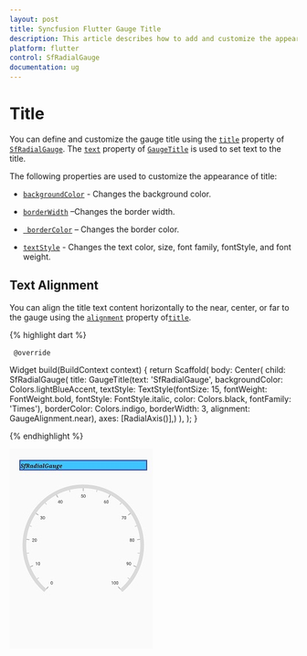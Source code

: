 ```yaml
---
layout: post
title: Syncfusion Flutter Gauge Title
description: This article describes how to add and customize the appearance of radial gauge title in the flutter platform.
platform: flutter
control: SfRadialGauge
documentation: ug
---
```


# Title

You can define and customize the gauge title using the [`title`](https://pub.dev/documentation/syncfusion_flutter_gauges/latest/gauges/SfRadialGauge/title.html) property of [`SfRadialGauge`](https://pub.dev/documentation/syncfusion_flutter_gauges/latest/gauges/SfRadialGauge-class.html). The [`text`](https://pub.dev/documentation/syncfusion_flutter_gauges/latest/gauges/GaugeTitle/text.html) property of [`GaugeTitle`](https://pub.dev/documentation/syncfusion_flutter_gauges/latest/gauges/GaugeTitle-class.html) is used to set text to the title.

The following properties are used to customize the appearance of title:

* [`backgroundColor`](https://pub.dev/documentation/syncfusion_flutter_gauges/latest/gauges/GaugeTitle/backgroundColor.html) - Changes the background color.

* [`borderWidth`](https://pub.dev/documentation/syncfusion_flutter_gauges/latest/gauges/GaugeTitle/borderWidth.html) –Changes the border width.

* [` borderColor`](https://pub.dev/documentation/syncfusion_flutter_gauges/latest/gauges/GaugeTitle/borderColor.html) –  Changes the border color.

*  [`textStyle`](https://pub.dev/documentation/syncfusion_flutter_gauges/latest/gauges/GaugeTitle/textStyle.html) - Changes the text color, size, font family, fontStyle, and font weight.


## Text Alignment

You can align the title text content horizontally to the near, center, or far to the gauge using the [`alignment`](https://pub.dev/documentation/syncfusion_flutter_gauges/latest/gauges/GaugeTitle/alignment.html) property of[`title`](https://pub.dev/documentation/syncfusion_flutter_gauges/latest/gauges/GaugeTitle-class.html).

{% highlight dart %} 

     @override
Widget build(BuildContext context) {
  return Scaffold(
    body: Center(
     child: SfRadialGauge(
        title: GaugeTitle(text: 'SfRadialGauge', 
        backgroundColor: Colors.lightBlueAccent,
        textStyle: TextStyle(fontSize: 15, fontWeight: FontWeight.bold, 
         fontStyle: FontStyle.italic,
         color: Colors.black, fontFamily: 'Times'),
        borderColor: Colors.indigo, borderWidth: 3, 
           alignment: GaugeAlignment.near),
        axes: <RadialAxis>[RadialAxis()],)
    ),
  );
}


{% endhighlight %}

![Gauge title](images/title/gauge_title.jpg)
